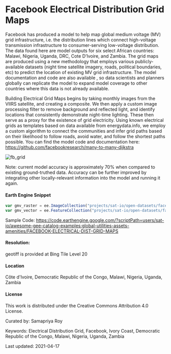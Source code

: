 # Facebook Electrical Distribution Grid Maps

Facebook has produced a model to help map global medium voltage (MV) grid infrastructure, i.e. the distribution lines which connect high-voltage transmission infrastructure to consumer-serving low-voltage distribution. The data found here are model outputs for six select African countries: Malawi, Nigeria, Uganda, DRC, Cote D’Ivoire, and Zambia. The grid maps are produced using a new methodology that employs various publicly-available datasets (night time satellite imagery, roads, political boundaries, etc) to predict the location of existing MV grid infrastructure. The model documentation and code are also available , so data scientists and planners globally can replicate the model to expand model coverage to other countries where this data is not already available.

Building Electrical Grid Maps begins by taking monthly images from the VIIRS satellite, and creating a composite. We then apply a custom image processing filter to remove background and reflected light, and identify locations that consistently demonstrate night-time lighting. These then serve as a proxy for the existence of grid electricity. Using known electrical grids as templates based on data available from energydata.info, we employ a custom algorithm to connect the communities and infer grid paths based on their likelihood to follow roads, avoid water, and follow the shortest paths possible. You can find the model code and documentation here: https://github.com/facebookresearch/many-to-many-dijkstra

![fb_grid](https://user-images.githubusercontent.com/6677629/115174385-ca041f00-a08e-11eb-9aa2-5db7a652d156.gif)

Note: current model accuracy is approximately 70% when compared to existing ground-truthed data. Accuracy can be further improved by integrating other locally-relevant information into the model and running it again.

#### Earth Engine Snippet

```js
var gmv_raster = ee.ImageCollection("projects/sat-io/open-datasets/facebook/global_medium_voltage_grid")
var gmv_vector = ee.FeatureCollection("projects/sat-io/open-datasets/facebook/gmv_grid");
```

Sample Code: https://code.earthengine.google.com/?scriptPath=users/sat-io/awesome-gee-catalog-examples:global-utilities-assets-amenities/FACEBOOK-ELECTRICAL-DIST-GRID-MAPS

#### Resolution:
geotiff is provided at Bing Tile Level 20

#### Location
Côte d'Ivoire,  Democratic Republic of the Congo,  Malawi,  Nigeria,  Uganda,  Zambia

#### License

This work is distributed under the Creative Commons Attribution 4.0 License.

Curated by: Samapriya Roy

Keywords: Electrical Distribution Grid, Facebook, Ivory Coast, Democratic Republic of the Congo,  Malawi,  Nigeria,  Uganda,  Zambia

Last updated: 2021-04-17
